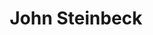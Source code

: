 ---
title: John Steinbeck
author_slug: john_steinbeck
wikipedia_url: https://en.wikipedia.org/wiki/John_Steinbeck
layout: author
---
